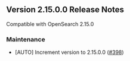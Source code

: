 ## Version 2.15.0.0 Release Notes

Compatible with OpenSearch 2.15.0

### Maintenance
* [AUTO] Increment version to 2.15.0.0 ([#398](https://github.com/opensearch-project/dashboards-search-relevance/pull/398))
